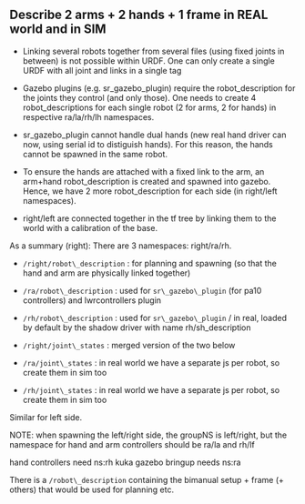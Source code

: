 Describe  2 arms + 2 hands + 1 frame in REAL world and in SIM
-------------------------------------------------------------

- Linking several robots together from several files (using fixed joints in between) is not possible
  within URDF. One can only create a single URDF with all joint and links in a single <robot> tag
- Gazebo plugins (e.g. sr\_gazebo\_plugin) require the robot\_description for the joints they control
  (and only those). One needs to create 4 robot\_descriptions for each single robot (2 for arms,
  2 for hands) in respective ra/la/rh/lh namespaces.
- sr\_gazebo\_plugin cannot handle dual hands (new real hand driver can now, using serial id to distiguish hands). For this reason, the hands cannot be spawned in the same robot.
- To ensure the hands are attached with a fixed link to the arm, an arm+hand robot\_description is created
  and spawned into gazebo. Hence, we have 2 more robot\_description for each side (in right/left namespaces).
  
- right/left are connected together in the tf tree by linking them to the world with a calibration of the base.

As a summary (right): There are 3 namespaces: right/ra/rh.

* `/right/robot\_description` : for planning and spawning (so that the hand and arm are physically linked together)
* `/ra/robot\_description` : used for `sr\_gazebo\_plugin` (for pa10 controllers) and lwrcontrollers plugin
* `/rh/robot\_description` : used for `sr\_gazebo\_plugin` / in real, loaded by default by the shadow driver with name rh/sh\_description

* `/right/joint\_states` : merged version of the two below
* `/ra/joint\_states` : in real world we have a separate js per robot, so create them in sim too
* `/rh/joint\_states` : in real world we have a separate js per robot, so create them in sim too

Similar for left side.

NOTE: when spawning the left/right side, the groupNS is left/right, but the namespace for hand and arm controllers should be ra/la and rh/lf

hand controllers need ns:rh 
kuka gazebo bringup needs ns:ra

There is a `/robot\_description` containing the bimanual setup + frame (+ others) that would be used for planning etc.





